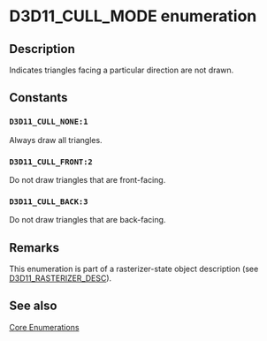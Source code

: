 # D3D11_CULL_MODE enumeration

## Description

Indicates triangles facing a particular direction are not drawn.

## Constants

### `D3D11_CULL_NONE:1`

Always draw all triangles.

### `D3D11_CULL_FRONT:2`

Do not draw triangles that are front-facing.

### `D3D11_CULL_BACK:3`

Do not draw triangles that are back-facing.

## Remarks

This enumeration is part of a rasterizer-state object description (see [D3D11_RASTERIZER_DESC](https://learn.microsoft.com/windows/desktop/api/d3d11/ns-d3d11-d3d11_rasterizer_desc)).

## See also

[Core Enumerations](https://learn.microsoft.com/windows/desktop/direct3d11/d3d11-graphics-reference-d3d11-core-enums)